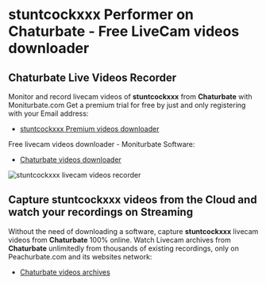 # stuntcockxxx Performer on Chaturbate - Free LiveCam videos downloader

## Chaturbate Live Videos Recorder

Monitor and record livecam videos of **stuntcockxxx** from **Chaturbate** with Moniturbate.com
Get a premium trial for free by just and only registering with your Email address:
* [stuntcockxxx Premium videos downloader](https://moniturbate.com/request-demo-licence-key.html)

Free livecam videos downloader - Moniturbate Software:
* [Chaturbate videos downloader](https://moniturbate.com/moniturbate-download-software.html)

![stuntcockxxx livecam videos recorder](https://peachurnet.com/templates/moniturbate-software.png)


## Capture stuntcockxxx videos from the Cloud and watch your recordings on Streaming

Without the need of downloading a software, capture **stuntcockxxx** livecam videos from **Chaturbate** 100% online.
Watch Livecam archives from **Chaturbate** unlimitedly from thousands of existing recordings, only on Peachurbate.com and its websites network:
* [Chaturbate videos archives](https://peachurnet.com/)